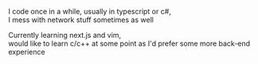 I code once in a while, usually in typescript or c#, <br>
I mess with network stuff sometimes as well

Currently learning next.js and vim, <br>
would like to learn c/c++ at some point as I'd prefer some more back-end experience
